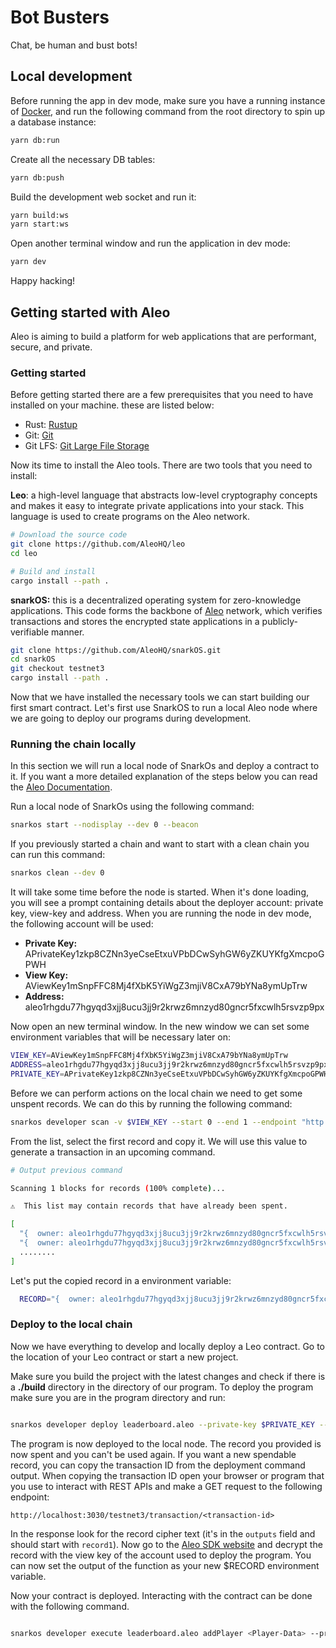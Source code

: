 # Bot Busters

Chat, be human and bust bots!

## Local development

Before running the app in dev mode, make sure you have a running instance of [Docker](https://www.docker.com/), and run the following command from the root directory to spin up a database instance:

<!-- TODO: document .env -->

```sh
yarn db:run
```

Create all the necessary DB tables:

```sh
yarn db:push
```

Build the development web socket and run it:

```sh
yarn build:ws
yarn start:ws
```

Open another terminal window and run the application in dev mode:

```sh
yarn dev
```

Happy hacking!

## Getting started with Aleo

Aleo is aiming to build a platform for web applications that are performant, secure, and private.

### Getting started

Before getting started there are a few prerequisites that you need to have installed on your machine. these are listed below:

- Rust: [Rustup](https://rustup.rs/)
- Git: [Git](https://git-scm.com/downloads)
- Git LFS: [Git Large File Storage](https://git-lfs.github.com/)

Now its time to install the Aleo tools. There are two tools that you need to install:

**Leo**: a high-level language that abstracts low-level cryptography concepts and makes it easy to integrate private applications into your stack. This language is used to create programs on the Aleo network.

```bash
# Download the source code
git clone https://github.com/AleoHQ/leo
cd leo

# Build and install
cargo install --path .
```

**snarkOS:** this is a decentralized operating system for zero-knowledge applications. This code forms the backbone of [Aleo](https://aleo.org/) network, which verifies transactions and stores the encrypted state applications in a publicly-verifiable manner.

```bash
git clone https://github.com/AleoHQ/snarkOS.git
cd snarkOS
git checkout testnet3
cargo install --path .
```

Now that we have installed the necessary tools we can start building our first smart contract. Let's first use SnarkOS to run a local Aleo node where we are going to deploy our programs during development.

### Running the chain locally

In this section we will run a local node of SnarkOs and deploy a contract to it. If you want a more detailed explanation of the steps below you can read the [Aleo Documentation](https://developer.aleo.org/testnet/getting_started/deploy_execute).

Run a local node of SnarkOs using the following command:

```bash
snarkos start --nodisplay --dev 0 --beacon
```

If you previously started a chain and want to start with a clean chain you can run this command:

```bash
snarkos clean --dev 0
```

It will take some time before the node is started. When it's done loading, you will see a prompt containing details about the deployer account: private key, view-key and address. When you are running the node in dev mode, the following account will be used:

- **Private Key:** APrivateKey1zkp8CZNn3yeCseEtxuVPbDCwSyhGW6yZKUYKfgXmcpoGPWH
- **View Key:** AViewKey1mSnpFFC8Mj4fXbK5YiWgZ3mjiV8CxA79bYNa8ymUpTrw
- **Address:** aleo1rhgdu77hgyqd3xjj8ucu3jj9r2krwz6mnzyd80gncr5fxcwlh5rsvzp9px

Now open an new terminal window. In the new window we can set some environment variables that will be necessary later on:

```bash
VIEW_KEY=AViewKey1mSnpFFC8Mj4fXbK5YiWgZ3mjiV8CxA79bYNa8ymUpTrw
ADDRESS=aleo1rhgdu77hgyqd3xjj8ucu3jj9r2krwz6mnzyd80gncr5fxcwlh5rsvzp9px
PRIVATE_KEY=APrivateKey1zkp8CZNn3yeCseEtxuVPbDCwSyhGW6yZKUYKfgXmcpoGPWH
```

Before we can perform actions on the local chain we need to get some unspent records. We can do this by running the following command:

```bash
snarkos developer scan -v $VIEW_KEY --start 0 --end 1 --endpoint "http://localhost:3030"
```

From the list, select the first record and copy it. We will use this value to generate a transaction in an upcoming command.

```bash
# Output previous command

Scanning 1 blocks for records (100% complete)...

⚠️  This list may contain records that have already been spent.

[
  "{  owner: aleo1rhgdu77hgyqd3xjj8ucu3jj9r2krwz6mnzyd80gncr5fxcwlh5rsvzp9px.private,  microcredits: 93750000000000u64.private,  _nonce: 239342958985106763708738609678182549854111744243820417353521050114416207606group.public}",
  "{  owner: aleo1rhgdu77hgyqd3xjj8ucu3jj9r2krwz6mnzyd80gncr5fxcwlh5rsvzp9px.private,  microcredits: 93750000000000u64.private,  _nonce: 6943652577720031695852320528779080923424298438422299389212028025252409913592group.public}",
  ........
]

```

Let's put the copied record in a environment variable:

```bash
  RECORD="{  owner: aleo1rhgdu77hgyqd3xjj8ucu3jj9r2krwz6mnzyd80gncr5fxcwlh5rsvzp9px.private,  microcredits: 93750000000000u64.private,  _nonce: 239342958985106763708738609678182549854111744243820417353521050114416207606group.public}"
```

### Deploy to the local chain

Now we have everything to develop and locally deploy a Leo contract. Go to the location of your Leo contract or start a new project.

Make sure you build the project with the latest changes and check if there is a **./build** directory in the directory of our program. To deploy the program make sure you are in the program directory and run:

```bash

snarkos developer deploy leaderboard.aleo --private-key $PRIVATE_KEY --query "http://localhost:3030" --path "./build/" --broadcast "http://localhost:3030/testnet3/transaction/broadcast" --fee 600000 --record $RECORD

```

The program is now deployed to the local node. The record you provided is now spent and you can't be used again. If you want a new spendable record, you can copy the transaction ID from the deployment command output. When copying the transaction ID open your browser or program that you use to interact with REST APIs and make a GET request to the following endpoint:

```text
http://localhost:3030/testnet3/transaction/<transaction-id>
```

In the response look for the record cipher text (it's in the `outputs` field and should start with `record1`). Now go to the [Aleo SDK website](https://aleo.tools/record) and decrypt the record with the view key of the account used to deploy the program. You can now set the output of the function as your new $RECORD environment variable.

Now your contract is deployed. Interacting with the contract can be done with the following command.

<!-- TODO: add proper function call -->

```bash

snarkos developer execute leaderboard.aleo addPlayer <Player-Data> --private-key $PRIVATE_KEY --query "http://localhost:3030" --broadcast "http://localhost:3030/testnet3/transaction/broadcast"

```
